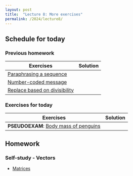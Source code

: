 ```yaml
---
layout: post
title:  "Lecture 8: More exercises"
permalink: /2024/lecture8/
---
```


## Schedule for today

### Previous homework 

| Exercises                                                                                                       | Solution |
|-----------------------------------------------------------------------------------------------------------------|----------|
| [Paraphrasing a sequence](https://adamkocsis.github.io/rkheion/Exercises/2022-12-12c_sequence_para.html)        |          |
| [Number-coded message](https://adamkocsis.github.io/rkheion/Exercises/2022-12-12b_number_coding.html)           |          |
| [Replace based on divisibility](https://adamtkocsis.com/rkheion/Exercises/2023-11-26-replace_divisibility.html) |          |

### Exercises for today

| Exercises                                                                                                          | Solution |
|--------------------------------------------------------------------------------------------------------------------|----------|
| **PSEUDOEXAM**: [Body mass of penguins](https://adamtkocsis.com/rkheion/Exercises/2023-02-15_penguin_species.html) |          |

## Homework

### Self-study - Vectors 

- [Matrices](https://adamkocsis.github.io/rkheion/2_Advanced_Beginner/10_matrices_and_arrays/matrices.html)


	





